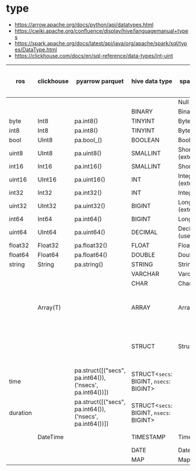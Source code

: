 # type

- https://arrow.apache.org/docs/python/api/datatypes.html
- https://cwiki.apache.org/confluence/display/hive/languagemanual+types
- https://spark.apache.org/docs/latest/api/java/org/apache/spark/sql/types/DataType.html
- https://clickhouse.com/docs/en/sql-reference/data-types/int-uint

| ros      | clickhouse | pyarrow parquet                                          | hive data type                          | spark sql type            | spark default size in bytes      | scala                                  |
| -------- | ---------- | -------------------------------------------------------- | --------------------------------------- | ------------------------- | -------------------------------- | -------------------------------------- |
|          |            |                                                          |                                         | Null                      |                                  | Option[]=None                          |
|          |            |                                                          | BINARY                                  | BinaryType                | 100                              | Array[Byte]                            |
| byte     | Int8       | pa.int8()                                                | TINYINT                                 | ByteType                  | 1                                | Byte                                   |
| int8     | Int8       | pa.int8()                                                | TINYINT                                 | ByteType                  | 1                                | Byte                                   |
| bool     | UInt8      | pa.bool\_()                                              | BOOLEAN                                 | BooleanType               | 1                                | Boolean                                |
| uint8    | UInt8      | pa.uint8()                                               | SMALLINT                                | ShortType (extended)      | 2                                | Short (extended)                       |
| int16    | Int16      | pa.int16()                                               | SMALLINT                                | ShortType                 | 2                                | Short                                  |
| uint16   | UInt16     | pa.uint16()                                              | INT                                     | IntegerType (extended)    | 4                                | Int (extended)                         |
| int32    | Int32      | pa.int32()                                               | INT                                     | IntegerType               | 4                                | Int                                    |
| uint32   | UInt32     | pa.uint32()                                              | BIGINT                                  | LongType (extended)       | 8                                | Long (extended)                        |
| int64    | Int64      | pa.int64()                                               | BIGINT                                  | LongType                  | 8                                | Long                                   |
| uint64   | UInt64     | pa.uint64()                                              | DECIMAL                                 | DecimalType (use decimal) | 8 / 16                           | java.math.BigInt / BigDecimal          |
| float32  | Float32    | pa.float32()                                             | FLOAT                                   | FloatType                 | 4                                | Float                                  |
| float64  | Float64    | pa.float64()                                             | DOUBLE                                  | DoubleType                | 8                                | Double                                 |
| string   | String     | pa.string()                                              | STRING                                  | StringType                | 20                               | String                                 |
|          |            |                                                          | VARCHAR                                 | VarcharType               |                                  | String                                 |
|          |            |                                                          | CHAR                                    | CharType                  | 16                               | char                                   |
|          | Array(T)   |                                                          | ARRAY                                   | ArrayType                 | 100 \* element type default size | scala.collection.seq / List            |
|          |            |                                                          | STRUCT                                  | StructType                | all fields default sizes total   | org.apache.spark.sql.Row               |
| time     |            | pa.struct([("secs", pa.int64()), ('nsecs', pa.int64())]) | STRUCT<`secs`: BIGINT, `nsecs`: BIGINT> |                           |                                  |                                        |
| duration |            | pa.struct([("secs", pa.int64()), ('nsecs', pa.int64())]) | STRUCT<`secs`: BIGINT, `nsecs`: BIGINT> |                           |                                  |                                        |
|          | DateTime   |                                                          | TIMESTAMP                               | TimestampType             |                                  | java.sql.Timestamp / java.time.Instant |
|          |            |                                                          | DATE                                    | DateType                  |                                  | java.sql.Date                          |
|          |            |                                                          | MAP                                     | MapType                   |                                  | scala.collection.Map                   |
